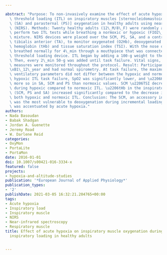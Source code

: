 ---
abstract: "Purpose: To non-invasively examine the effect of acute hypoxia and inspiratory\
  \ threshold loading (ITL) on inspiratory muscles [sternocleidomastoid (SCM), scalene\
  \ (SA) and parasternal (PS)] oxygenation in healthy adults using near-infrared spectroscopy\
  \ (NIRS). Methods: Twenty healthy adults (12\_M/8\_F) were randomly assigned to\
  \ perform two ITL tests while breathing a normoxic or hypoxic (FIO2\_=\_15\_%) gas\
  \ mixture. NIRS devices were placed over the SCM, PS, SA, and a control muscle,\
  \ tibialis anterior (TA), to monitor oxygenated (O2Hb), deoxygenated (HHb), total\
  \ hemoglobin (tHb) and tissue saturation index (TSI). With the nose occluded, subjects\
  \ breathed normally for 4\_min through a mouthpiece that was connected to a weighted\
  \ threshold loading device. ITL began by adding a 100-g weight to the ITL device.\
  \ Then, every 2\_min 50-g was added until task failure. Vital signs, ECG and ventilatory\
  \ measures were monitored throughout the protocol. Result: Participants were 31\_\
  \xB1\_12\_year and had normal spirometry. At task failure, the maximum load and\
  \ ventilatory parameters did not differ between the hypoxic and normoxic ITL. At\
  \ hypoxic ITL task failure, SpO2 was significantly lower, and \u2206HHb increased\
  \ more so in SA, SCM and PS than normoxic values. SCM \u2206TSI decreased more so\
  \ during hypoxic compared to normoxic ITL. \u2206tHb in the inspiratory muscles\
  \ (SCM, PS and SA) increased significantly compared to the decrease in TA during\
  \ both hypoxic and normoxic ITL. Conclusion: The SCM, an accessory inspiratory muscle\
  \ was the most vulnerable to deoxygenation during incremental loading and this response\
  \ was accentuated by acute hypoxia."
authors:
- Nada Basoudan
- Babak Shadgan
- Jordan A. Guenette
- Jeremy Road
- W. Darlene Reid
categories:
- OxyMon
- PortaLite
- PortaMon
date: 2016-01-01
doi: 10.1007/s00421-016-3334-x
featured: false
projects:
- hypoxia-and-altitude-studies
publication: '*European Journal of Applied Physiology*'
publication_types:
- '2'
publishDate: 2021-03-05 16:32:21.204765+00:00
tags:
- Acute hypoxia
- Inspiratory load
- Inspiratory muscle
- NIRS
- Near-infrared spectroscopy
- Respiratory muscle
title: Effect of acute hypoxia on inspiratory muscle oxygenation during incremental
  inspiratory loading in healthy adults

---
